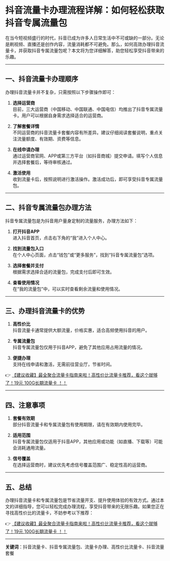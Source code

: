 # 抖音流量卡办理流程详解：如何轻松获取抖音专属流量包

在当今短视频盛行的时代，抖音已成为许多人日常生活中不可或缺的一部分。无论是刷视频、直播还是创作内容，流量消耗都不可避免。那么，如何高效办理抖音流量卡，并获取抖音专属流量包呢？本文将为您详细解答，助您轻松享受抖音带来的乐趣。

---

## 一、抖音流量卡办理顺序

办理抖音流量卡并不复杂，只需按照以下步骤操作即可：

1. **选择运营商**  
   目前，三大运营商（中国移动、中国联通、中国电信）均推出了抖音专属流量卡。用户可以根据自身需求选择适合的运营商。

2. **了解套餐详情**  
   不同运营商的抖音流量卡套餐内容有所差异。建议仔细阅读套餐说明，重点关注流量额度、有效期、资费等信息。

3. **在线申请办理**  
   通过运营商官网、APP或第三方平台（如抖音商城）提交申请。填写个人信息并选择套餐后，等待审核通过。

4. **激活使用**  
   收到流量卡后，按照说明进行激活操作。激活成功后，即可享受抖音专属流量包。

---

## 二、抖音专属流量包办理方法

抖音专属流量包是为抖音用户量身定制的流量服务，办理方法如下：

1. **打开抖音APP**  
   进入抖音首页，点击右下角的“我”进入个人中心。

2. **找到流量包入口**  
   在个人中心页面，点击“钱包”或“更多服务”，找到“抖音专属流量包”选项。

3. **选择套餐并支付**  
   根据需求选择合适的流量包，完成支付后即可生效。

4. **查看使用情况**  
   在“我的流量包”中，可以实时查看剩余流量和使用情况。

---

## 三、办理抖音流量卡的优势

1. **高性价比**  
   抖音流量卡通常提供大额流量，价格实惠，适合高频使用抖音的用户。

2. **专属流量包**  
   抖音专属流量包仅用于抖音APP，避免了其他应用占用流量的情况。

3. **便捷办理**  
   支持在线申请和激活，无需前往营业厅，节省时间。

👉 [【建议收藏】最全聚合流量卡指南来啦！高性价比流量卡推荐，看这个就够了！19元 100G长期流量卡 ！！](https://bit.ly/Liuliangka)

---

## 四、注意事项

1. **套餐有效期**  
   部分抖音流量卡和专属流量包有使用期限，请在有效期内使用完毕。

2. **适用范围**  
   抖音专属流量包仅适用于抖音APP，其他应用或功能（如直播、下载等）可能会消耗通用流量。

3. **信号覆盖**  
   在选择运营商时，建议优先考虑信号覆盖范围广、稳定性高的运营商。

---

## 五、总结

办理抖音流量卡和专属流量包是节省流量开支、提升使用体验的有效方式。通过本文的详细指导，您可以轻松完成办理流程，享受抖音带来的无限乐趣。如果您正在寻找高性价比的流量卡，不妨参考以下推荐：

👉 [【建议收藏】最全聚合流量卡指南来啦！高性价比流量卡推荐，看这个就够了！19元 100G长期流量卡 ！！](https://bit.ly/Liuliangka)

---

**关键词**：抖音流量卡、抖音专属流量包、流量卡办理、高性价比流量卡、抖音流量套餐